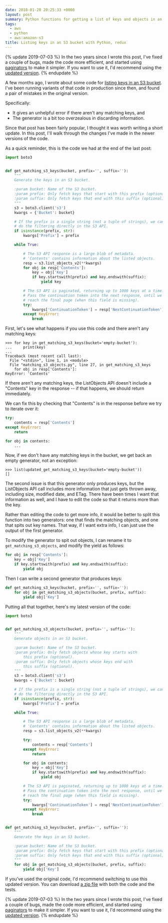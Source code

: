 ```yaml
---
date: 2018-01-20 20:25:33 +0000
layout: post
summary: Python functions for getting a list of keys and objects in an S3 bucket.
tags:
  - aws
  - python
  - aws:amazon-s3
title: Listing keys in an S3 bucket with Python, redux
---
```


{% update 2019-07-03 %}
  In the two years since I wrote this post, I've fixed a couple of bugs, made the code more efficient, and started using [paginators](https://boto3.amazonaws.com/v1/documentation/api/latest/guide/paginators.html) to make it simpler.
  If you want to use it, I'd recommend using the [updated version](/2019/listing-s3-keys/).
{% endupdate %}

A few months ago, I wrote about some code for [listing keys in an S3 bucket](/2017/listing-s3-keys/).
I've been running variants of that code in production since then, and found a pair of mistakes in the original version.

Specifically:

*   It gives an unhelpful error if there aren't any matching keys, and
*   The generator is a bit too overzealous in discarding information.

Since that post has been fairly popular, I thought it was worth writing a short update.
In this post, I'll walk through the changes I've made in the newer versions of the code.

As a quick reminder, this is the code we had at the end of the last post:

```python
import boto3


def get_matching_s3_keys(bucket, prefix='', suffix=''):
    """
    Generate the keys in an S3 bucket.

    :param bucket: Name of the S3 bucket.
    :param prefix: Only fetch keys that start with this prefix (optional).
    :param suffix: Only fetch keys that end with this suffix (optional).
    """
    s3 = boto3.client('s3')
    kwargs = {'Bucket': bucket}

    # If the prefix is a single string (not a tuple of strings), we can
    # do the filtering directly in the S3 API.
    if isinstance(prefix, str):
        kwargs['Prefix'] = prefix

    while True:

        # The S3 API response is a large blob of metadata.
        # 'Contents' contains information about the listed objects.
        resp = s3.list_objects_v2(**kwargs)
        for obj in resp['Contents']:
            key = obj['Key']
            if key.startswith(prefix) and key.endswith(suffix):
                yield key

        # The S3 API is paginated, returning up to 1000 keys at a time.
        # Pass the continuation token into the next response, until we
        # reach the final page (when this field is missing).
        try:
            kwargs['ContinuationToken'] = resp['NextContinuationToken']
        except KeyError:
            break
```

First, let's see what happens if you use this code and there aren't any matching keys:

```pycon
>>> for key in get_matching_s3_keys(bucket='empty-bucket'):
...     print(key)
...
Traceback (most recent call last):
  File "<stdin>", line 1, in <module>
  File "matching_s3_objects.py", line 27, in get_matching_s3_keys
    for obj in resp['Contents']:
KeyError: 'Contents'
```

If there aren't any matching keys, the ListObjects API doesn't include a "Contents" key in the response -- if that happens, we should return immediately.

We can fix this by checking that "Contents" is in the response before we try to iterate over it:

```python
try:
    contents = resp['Contents']
except KeyError:
    return

for obj in contents:
    ...
```

Now, if we don't have any matching keys in the bucket, we get back an empty generator, not an exception:

```pycon
>>> list(updated_get_matching_s3_keys(bucket='empty-bucket'))
[]
```

The second issue is that this generator only produces keys, but the ListObjects API call includes more information that just gets thrown away, including size, modified date, and ETag.
There have been times I want that information as well, and I have to edit the code so that it returns more than the key.

Rather than editing the code to get more info, it would be better to split this function into two generators: one that finds the matching objects, and one that spits out key names.
That way, if I want extra info, I can just use the output of the first generator.

To modify the generator to spit out objects, I can rename it to `get_matching_s3_objects`, and modify the yield as follows:

```python
for obj in resp['Contents']:
    key = obj['Key']
    if key.startswith(prefix) and key.endswith(suffix):
        yield obj
```

Then I can write a second generator that produces keys:

```python
def get_matching_s3_keys(bucket, prefix='', suffix=''):
    for obj in get_matching_s3_objects(bucket, prefix, suffix):
        yield obj['Key']
```

Putting all that together, here's my latest version of the code:

```python
import boto3


def get_matching_s3_objects(bucket, prefix='', suffix=''):
    """
    Generate objects in an S3 bucket.

    :param bucket: Name of the S3 bucket.
    :param prefix: Only fetch objects whose key starts with
        this prefix (optional).
    :param suffix: Only fetch objects whose keys end with
        this suffix (optional).
    """
    s3 = boto3.client('s3')
    kwargs = {'Bucket': bucket}

    # If the prefix is a single string (not a tuple of strings), we can
    # do the filtering directly in the S3 API.
    if isinstance(prefix, str):
        kwargs['Prefix'] = prefix

    while True:

        # The S3 API response is a large blob of metadata.
        # 'Contents' contains information about the listed objects.
        resp = s3.list_objects_v2(**kwargs)

        try:
            contents = resp['Contents']
        except KeyError:
            return

        for obj in contents:
            key = obj['Key']
            if key.startswith(prefix) and key.endswith(suffix):
                yield obj

        # The S3 API is paginated, returning up to 1000 keys at a time.
        # Pass the continuation token into the next response, until we
        # reach the final page (when this field is missing).
        try:
            kwargs['ContinuationToken'] = resp['NextContinuationToken']
        except KeyError:
            break


def get_matching_s3_keys(bucket, prefix='', suffix=''):
    """
    Generate the keys in an S3 bucket.

    :param bucket: Name of the S3 bucket.
    :param prefix: Only fetch keys that start with this prefix (optional).
    :param suffix: Only fetch keys that end with this suffix (optional).
    """
    for obj in get_matching_s3_objects(bucket, prefix, suffix):
        yield obj['Key']
```

If you've used the original code, I'd recommend switching to use this updated version.
You can download [a zip file](/files/2018/matching_s3_objects.zip) with both the code and the tests.

{% update 2019-07-03 %}
  In the two years since I wrote this post, I've fixed a couple of bugs, made the code more efficient, and started using [paginators](https://boto3.amazonaws.com/v1/documentation/api/latest/guide/paginators.html) to make it simpler.
  If you want to use it, I'd recommend using the [updated version](/2019/listing-s3-keys/).
{% endupdate %}
